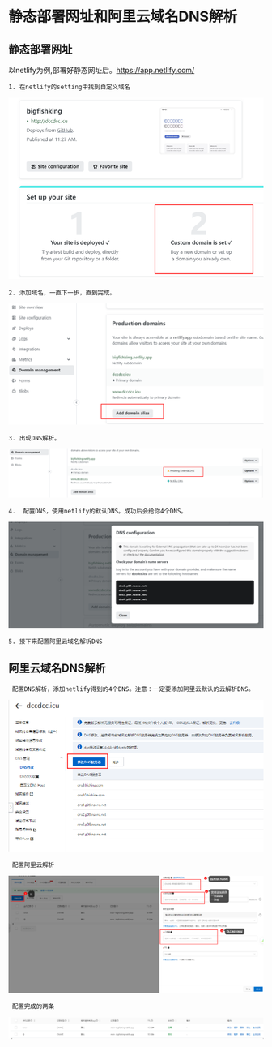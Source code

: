 # 静态部署网址和阿里云域名DNS解析

## 静态部署网址
以netlify为例,部署好静态网址后。https://app.netlify.com/
```
1. 在netlify的setting中找到自定义域名
```
 ![An text](../asstes/image-1.png)
```
2. 添加域名，一直下一步，直到完成。
```
 ![An text](../asstes/image.png)
```
3. 出现DNS解析。
```   
 ![An text](../asstes/image-2.png)
```
4.  配置DNS，使用netlify的默认DNS。成功后会给你4个DNS。
```   
 ![An text](../asstes/image-3.png)
```
5. 接下来配置阿里云域名解析DNS
```
## 阿里云域名DNS解析

```
 配置DNS解析，添加netlify得到的4个DNS。注意：一定要添加阿里云默认的云解析DNS。
```
 ![An text](../asstes/image-4.png)
```
 配置阿里云解析
```
 ![An text](../asstes/image-5.png)
```
 配置完成的两条
```
 ![An text](../asstes/image-6.png)